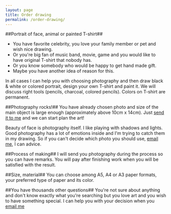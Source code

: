 ```yaml
---
layout: page
title: Order drawing
permalink: /order-drawing/
---
```


##Portrait of face, animal or painted T-shirt##

- You have favorite celebrity, you love your family member or pet and wish nice drawing. 
- Or you're big fan of music band, movie, game and you would like to have original T-shirt that nobody has. 
- Or you know somebody who would be happy to get hand made gift.
- Maybe you have another idea of reason for this.

In all cases I can help you with choosing photography and then draw black &amp; white or colored portrait, design your own T-shirt and paint it. We will discuss right tools (pencils, charcoal, colored pencils).
Colors on T-shirt are permanent.

##Photography rocks!##
You have already chosen photo and size of the main object is large enough (approximately above 10cm x 14cm). Just [send it to me](art@pave.rocks) and we can start plan the art!

Beauty of face is photography itself. I like playing with shadows and lights. Good photography has a lot of emotions inside and I'm trying to catch them in my drawing. So if you can't decide which photo you should use, [email me](ask@pave.rocks), I can advice.

##Process of making##
I will send you photography during the process so you can have remarks. You will pay after finishing work when you will be satisfied with the result.

##Size, material##
You can choose among A5, A4 or A3 paper formats, your preferred type of paper and its color.

##You have thousands other questions##
You're not sure about anything and don't know exactly what you're searching but you love art and you wish to have something special. I can help you with your decision when you [email me](mailto:ask@pave.rocks)
